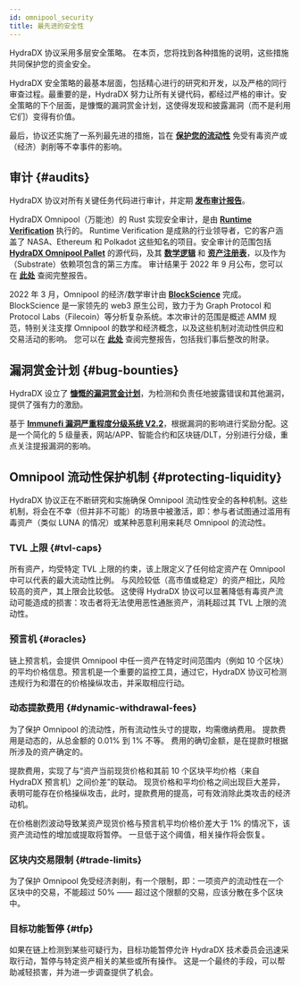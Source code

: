 ```yaml
---
id: omnipool_security
title: 最先进的安全性
---
```


HydraDX 协议采用多层安全策略。 在本页，您将找到各种措施的说明，这些措施共同保护您的资金安全。

HydraDX 安全策略的最基本层面，包括精心进行的研究和开发，以及严格的同行审查过程。最重要的是，HydraDX 努力让所有关键代码，都经过严格的审计。安全策略的下个层面，是慷慨的漏洞赏金计划，这使得发现和披露漏洞（而不是利用它们）变得有价值。

最后，协议还实施了一系列最先进的措施，旨在 **[保护您的流动性](#protecting-liquidity)**  免受有毒资产或（经济）剥削等不幸事件的影响。

## 审计 {#audits}

HydraDX 协议对所有关键任务代码进行审计，并定期 **[发布审计报告](https://github.com/gacticcouncil/HydraDX-audit-reports)**。

HydraDX Omnipool（万能池）的 Rust 实现安全审计，是由 **[Runtime Verification](https://runtimeverification.com/)** 执行的。 Runtime Verification 是成熟的行业领导者，它的客户涵盖了 NASA、Ethereum 和 Polkadot 这些知名的项目。安全审计的范围包括 **[HydraDX Omnipool Pallet](https://github.com/galacticcouncil/HydraDX-node/blob/master/pallets/omnipool/src/)** 的源代码，及其 **[数学逻辑](https://github.com/galacticcouncil/HydraDX-math/tree/main/src/omnipool)** 和 **[资产注册表](https://github.com/galacticcouncil/warehouse/tree/main/asset-registry)**，以及作为（Substrate）依赖项包含的第三方库。 审计结果于 2022 年 9 月公布，您可以在 **[此处](https://github.com/galacticcouncil/HydraDX-audit-reports/blob/main/220907-Runtime-Verification-Security-Audit.pdf)** 查阅完整报告。

2022 年 3 月，Omnipool 的经济/数学审计由 **[BlockScience](https://block.science/)** 完成。 BlockScience 是一家领先的 web3 原生公司，致力于为 Graph Protocol 和 Protocol Labs（Filecoin）等分析复杂系统。本次审计的范围是概述 AMM 规范，特别关注支撑 Omnipool 的数学和经济概念，以及这些机制对流动性供应和交易活动的影响。 您可以在 **[此处](https://github.com/galacticcouncil/HydraDX-audit-reports/blob/main/220322-BlockScience-Omnipool-Report%2Baddendum-by-HydraDX.pdf)** 查阅完整报告，包括我们事后整改的附录。

## 漏洞赏金计划 {#bug-bounties}

HydraDX 设立了 **[慷慨的漏洞赏金计划](https://immunefi.com/bounty/Hydradx/)**，为检测和负责任地披露错误和其他漏洞，提供了强有力的激励。

基于 **[Immunefi 漏洞严重程度分级系统 V2.2](https://immunefi.com/immunefi-vulnerability-severity-classification-system-v2-2/)**，根据漏洞的影响进行奖励分配。这是一个简化的 5 级量表，网站/APP、智能合约和区块链/DLT，分别进行分级，重点关注提报漏洞的影响。 

## Omnipool 流动性保护机制 {#protecting-liquidity}

HydraDX 协议正在不断研究和实施确保 Omnipool 流动性安全的各种机制。这些机制，将会在不幸（但并非不可能）的场景中被激活，即：参与者试图通过滥用有毒资产（类似 LUNA 的情况）或某种恶意利用来耗尽 Omnipool 的流动性。

### TVL 上限 {#tvl-caps}

所有资产，均受特定 TVL 上限的约束，该上限定义了任何给定资产在 Omnipool 中可以代表的最大流动性比例。 与风险较低（高市值或稳定）的资产相比，风险较高的资产，其上限会比较低。 这使得 HydraDX 协议可以显著降低有毒资产流动可能造成的损害：攻击者将无法使用恶性通胀资产，消耗超过其 TVL 上限的流动性。

### 预言机 {#oracles}

链上预言机，会提供 Omnipool 中任一资产在特定时间范围内（例如 10 个区块）的平均价格信息。预言机是一个重要的监控工具，通过它，HydraDX 协议可检测违规行为和潜在的价格操纵攻击，并采取相应行动。

### 动态提款费用 {#dynamic-withdrawal-fees}

为了保护 Omnipool 的流动性，所有流动性头寸的提取，均需缴纳费用。 提款费用是动态的，从总金额的 0.01% 到 1% 不等。 费用的确切金额，是在提款时根据所涉及的资产确定的。

提款费用，实现了与“资产当前现货价格和其前 10 个区块平均价格（来自 HydraDX 预言机）之间价差”的联动。 现货价格和平均价格之间出现巨大差异，表明可能存在价格操纵攻击，此时，提款费用的提高，可有效消除此类攻击的经济动机。

在价格剧烈波动导致某资产现货价格与预言机平均价格价差大于 1% 的情况下，该资产流动性的增加或提取将暂停。 一旦低于这个阈值，相关操作将会恢复。

### 区块内交易限制 {#trade-limits}

为了保护 Omnipool 免受经济剥削，有一个限制，即：一项资产的流动性在一个区块中的交易，不能超过 50% —— 超过这个限额的交易，应该分散在多个区块中。

### 目标功能暂停 {#tfp}

如果在链上检测到某些可疑行为，目标功能暂停允许 HydraDX 技术委员会迅速采取行动，暂停与特定资产相关的某些或所有操作。 这是一个最终的手段，可以帮助减轻损害，并为进一步调查提供了机会。
